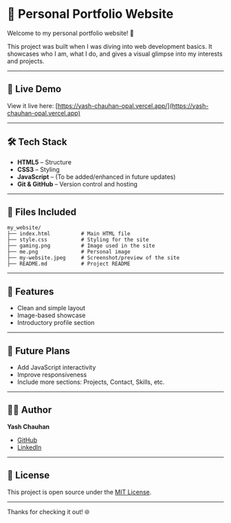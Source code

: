 # 💼 Personal Portfolio Website

Welcome to my personal portfolio website! 👋

This project was built when I was diving into web development basics. It showcases who I am, what I do, and gives a visual glimpse into my interests and projects.

---

## 🚀 Live Demo

View it live here: [https://yash-chauhan-opal.vercel.app/](https://yash-chauhan-opal.vercel.app)

---

## 🛠️ Tech Stack

- **HTML5** – Structure
- **CSS3** – Styling
- **JavaScript** – (To be added/enhanced in future updates)
- **Git & GitHub** – Version control and hosting

---

## 📂 Files Included

```
my_website/
├── index.html          # Main HTML file
├── style.css           # Styling for the site
├── gaming.png          # Image used in the site
├── me.png              # Personal image
├── my-website.jpeg     # Screenshot/preview of the site
├── README.md           # Project README
```

---

## 📌 Features

- Clean and simple layout
- Image-based showcase
- Introductory profile section

---

## 🎯 Future Plans

- Add JavaScript interactivity
- Improve responsiveness
- Include more sections: Projects, Contact, Skills, etc.

---

## 🧑‍💻 Author

**Yash Chauhan**

- [GitHub](https://github.com/YashChauhan-2303)
- [LinkedIn](https://www.linkedin.com/in/yash-chauhan-465644274/)

---

## 📄 License

This project is open source under the [MIT License](LICENSE).

---

Thanks for checking it out! 🌐
